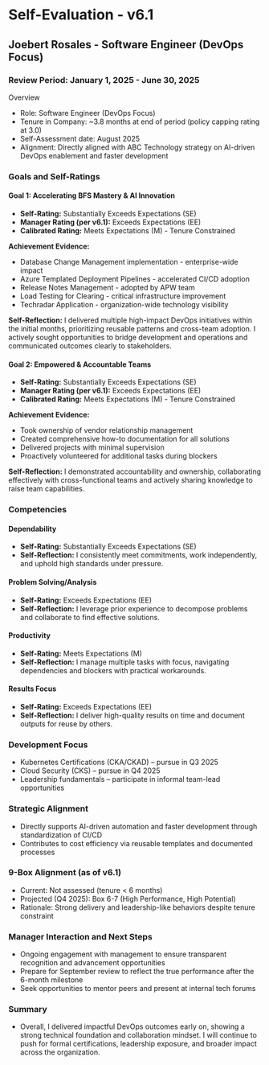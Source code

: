 # Self-Evaluation - v6.1
## Joebert Rosales - Software Engineer (DevOps Focus)
### Review Period: January 1, 2025 - June 30, 2025

Overview
- Role: Software Engineer (DevOps Focus)
- Tenure in Company: ~3.8 months at end of period (policy capping rating at 3.0)
- Self-Assessment date: August 2025
- Alignment: Directly aligned with ABC Technology strategy on AI-driven DevOps enablement and faster development

### Goals and Self-Ratings

#### Goal 1: Accelerating BFS Mastery & AI Innovation
- **Self-Rating:** Substantially Exceeds Expectations (SE)
- **Manager Rating (per v6.1):** Exceeds Expectations (EE)
- **Calibrated Rating:** Meets Expectations (M) - Tenure Constrained

**Achievement Evidence:**
- Database Change Management implementation - enterprise-wide impact
- Azure Templated Deployment Pipelines - accelerated CI/CD adoption
- Release Notes Management - adopted by APW team
- Load Testing for Clearing - critical infrastructure improvement
- Techradar Application - organization-wide technology visibility

**Self-Reflection:** I delivered multiple high-impact DevOps initiatives within the initial months, prioritizing reusable patterns and cross-team adoption. I actively sought opportunities to bridge development and operations and communicated outcomes clearly to stakeholders.

#### Goal 2: Empowered & Accountable Teams
- **Self-Rating:** Substantially Exceeds Expectations (SE)
- **Manager Rating (per v6.1):** Exceeds Expectations (EE)
- **Calibrated Rating:** Meets Expectations (M) - Tenure Constrained

**Achievement Evidence:**
- Took ownership of vendor relationship management
- Created comprehensive how-to documentation for all solutions
- Delivered projects with minimal supervision
- Proactively volunteered for additional tasks during blockers

**Self-Reflection:** I demonstrated accountability and ownership, collaborating effectively with cross-functional teams and actively sharing knowledge to raise team capabilities.

### Competencies

#### Dependability
- **Self-Rating:** Substantially Exceeds Expectations (SE)
- **Self-Reflection:** I consistently meet commitments, work independently, and uphold high standards under pressure.

#### Problem Solving/Analysis
- **Self-Rating:** Exceeds Expectations (EE)
- **Self-Reflection:** I leverage prior experience to decompose problems and collaborate to find effective solutions.

#### Productivity
- **Self-Rating:** Meets Expectations (M)
- **Self-Reflection:** I manage multiple tasks with focus, navigating dependencies and blockers with practical workarounds.

#### Results Focus
- **Self-Rating:** Exceeds Expectations (EE)
- **Self-Reflection:** I deliver high-quality results on time and document outputs for reuse by others.

### Development Focus
- Kubernetes Certifications (CKA/CKAD) – pursue in Q3 2025
- Cloud Security (CKS) – pursue in Q4 2025
- Leadership fundamentals – participate in informal team-lead opportunities

### Strategic Alignment
- Directly supports AI-driven automation and faster development through standardization of CI/CD
- Contributes to cost efficiency via reusable templates and documented processes

### 9-Box Alignment (as of v6.1)
- Current: Not assessed (tenure < 6 months)
- Projected (Q4 2025): Box 6-7 (High Performance, High Potential)
- Rationale: Strong delivery and leadership-like behaviors despite tenure constraint

### Manager Interaction and Next Steps
- Ongoing engagement with management to ensure transparent recognition and advancement opportunities
- Prepare for September review to reflect the true performance after the 6-month milestone
- Seek opportunities to mentor peers and present at internal tech forums

### Summary
- Overall, I delivered impactful DevOps outcomes early on, showing a strong technical foundation and collaboration mindset. I will continue to push for formal certifications, leadership exposure, and broader impact across the organization.













